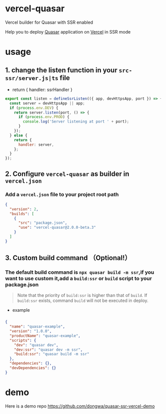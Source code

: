 # vercel-quasar

Vercel builder for Quasar with SSR enabled

Help you to deploy [Quasar](https://quasar.dev) application on [Vercel](https://vercel.com) in SSR mode

# usage

## 1. change the listen function in your `src-ssr/server.js|ts` file

- return { handler: ssrHandler }

```js
export const listen = defineSsrListen(({ app, devHttpsApp, port }) => {
  const server = devHttpsApp || app;
  if (process.env.DEV) {
    return server.listen(port, () => {
      if (process.env.PROD) {
        console.log('Server listening at port ' + port);
      }
    });
  } else {
    return {
      handler: server,
    };
  }
});
```

## 2. Configure `vercel-quasar` as builder in `vercel.json`

### Add a `vercel.json` file to your project root path

```json
{
  "version": 2,
  "builds": [
    {
      "src": "package.json",
      "use": "vercel-quasar@2.0.0-beta.3"
    }
  ]
}
```

## 3. Custom build command （Optional!）

### The default build command is `npx quasar build -m ssr`,if you want to use custom it,add a `build:ssr` or `build` script to your package.json

> Note that the priority of `build:ssr` is higher than that of `build`. If `build:ssr` exists, command `build` will not be executed in deploy.

- example

###

```json
{
  "name": "quasar-example",
  "version": "1.0.0",
  "productName": "quasar-example",
  "scripts": {
    "dev": "quasar dev",
    "dev:ssr": "quasar dev -m ssr",
    "build:ssr": "quasar build -m ssr"
  },
  "dependencies": {},
  "devDependencies": {}
}
```

# demo

Here is a demo repo
https://github.com/dongwa/quasar-ssr-vercel-demo

